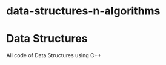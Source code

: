 # data-structures-n-algorithms
<h1>Data Structures</h1>
<p>All code of Data Structures using C++</P>
